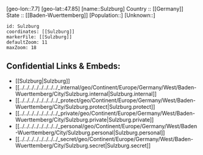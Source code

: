﻿---
location: [47.85,7.7] 
mapzoom: [7,12] 
mapmarker: city 
type: City
tags:
- geo/City


SpocWebEntityId: 34664
isDeleted: false
confidential: public

---
[geo-lon::7.7] 
[geo-lat::47.85] 
[name::Sulzburg] 
Country :: [[Germany]]  
State :: [[Baden-Wuerttemberg]] 
[Population::] 
[Unknown::] 


```leaflet
id: Sulzburg
coordinates: [[Sulzburg]] 
markerFile: [[Sulzburg]] 
defaultZoom: 11 
maxZoom: 18
```


## Confidential Links & Embeds: 
- [[Sulzburg|Sulzburg]]  
- [[../../../../../../../../_internal/geo/Continent/Europe/Germany/West/Baden-Wuerttemberg/City/Sulzburg.internal|Sulzburg.internal]] 
- [[../../../../../../../../_protect/geo/Continent/Europe/Germany/West/Baden-Wuerttemberg/City/Sulzburg.protect|Sulzburg.protect]] 
- [[../../../../../../../../_private/geo/Continent/Europe/Germany/West/Baden-Wuerttemberg/City/Sulzburg.private|Sulzburg.private]] 
- [[../../../../../../../../_personal/geo/Continent/Europe/Germany/West/Baden-Wuerttemberg/City/Sulzburg.personal|Sulzburg.personal]] 
- [[../../../../../../../../_secret/geo/Continent/Europe/Germany/West/Baden-Wuerttemberg/City/Sulzburg.secret|Sulzburg.secret]] 

